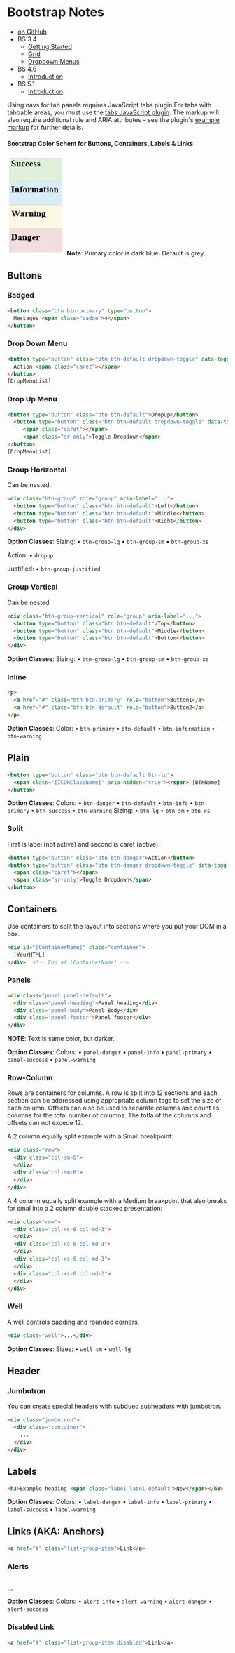 # Bootstrap Notes

- [on GitHub](https://github.com/twbs/bootstrap)  
- BS 3.4
  - [Getting Started](https://getbootstrap.com/docs/3.4/getting-started/) 
  - [Grid](https://getbootstrap.com/docs/3.4/css/#grid)  
  - [Dropdown Menus](https://getbootstrap.com/docs/3.4/javascript/#dropdowns)
- BS 4.6
  - [Introduction](https://getbootstrap.com/docs/4.6/getting-started/introduction/) 
- BS 5.1
  - [Introduction](https://getbootstrap.com/docs/5.1/getting-started/introduction/) 

Using navs for tab panels requires JavaScript tabs plugin
For tabs with tabbable areas, you must use the [tabs JavaScript plugin](https://getbootstrap.com/docs/3.4/javascript/#tabs). The markup will also require additional role and ARIA attributes – see the plugin's [example markup](https://getbootstrap.com/docs/3.4/javascript/#tabs-usage) for further details.

#### Bootstrap Color Schem for Buttons, Containers, Labels & Links
![BootStrap Colors](BootstrapColors.png)
**Note**: Primary color is dark blue. Default is grey.

## Buttons

### Badged
```html
<button class="btn btn-primary" type="button">
  Messages <span class="badge">4</span>
</button>
```

### Drop Down Menu
```html
<button type="button" class="btn btn-default dropdown-toggle" data-toggle="dropdown" aria-haspopup="true" aria-expanded="false">
  Action <span class="caret"></span>
</button>
[DropMenuList]
```

### Drop Up Menu
```html
<button type="button" class="btn btn-default">Dropup</button>
  <button type="button" class="btn btn-default dropdown-toggle" data-toggle="dropdown" aria-haspopup="true" aria-expanded="false">
     <span class="caret"></span>
     <span class="sr-only">Toggle Dropdown</span>
</button>
[DropMenuList]
```

### Group Horizontal
Can be nested.

```html
<div class="btn-group" role="group" aria-label="...">
  <button type="button" class="btn btn-default">Left</button>
  <button type="button" class="btn btn-default">Middle</button>
  <button type="button" class="btn btn-default">Right</button>
</div>
```
**Option Classes**:
Sizing:
•	`btn-group-lg`
•	`btn-group-sm`
•	`btn-group-xs`

Action: 
•	`dropup`

Justified:
•	`btn-group-justified`

### Group Vertical
Can be nested.

```html
<div class="btn-group-vertical" role="group" aria-label="...">
  <button type="button" class="btn btn-default">Top</button>
  <button type="button" class="btn btn-default">Middle</button>
  <button type="button" class="btn btn-default">Bottom</button>
</div>
```

**Option Classes**:
Sizing:
•	`btn-group-lg`
•	`btn-group-sm`
•	`btn-group-xs`

### Inline

```html
<p>
  <a href="#" class="btn btn-primary" role="button">Button1</a>
  <a href="#" class="btn btn-default" role="button">Button2</a>
</p>
```

**Option Classes**:
Color:
•	`btn-primary`
•	`btn-default`
•	`btn-information`
•	`btn-warning`

## Plain
```html
<button type="button" class="btn btn-default btn-lg">
  <span class="[ICONClassName]" aria-hidden="true"></span> [BTNName]
</button>
```

**Option Classes**:
Colors:
•	`btn-danger`
•	`btn-default`
•	`btn-info`
•	`btn-primary`
•	`btn-success`
•	`btn-warning`
Sizing:
•	`btn-lg`
•	`btn-sm`
•	`btn-xs`

### Split 
First is label (not active) and second is caret (active).

```html
<button type="button" class="btn btn-danger">Action</button>
<button type="button" class="btn btn-danger dropdown-toggle" data-toggle="dropdown" aria-haspopup="true" aria-expanded="false">
  <span class="caret"></span>
  <span class="sr-only">Toggle Dropdown</span>
</button>
```

## Containers
Use containers to split the layout into sections where you put your DOM in a box.
```html
<div id="[ContainerName]" class="container">
  [YourHTML]
</div>  <!-- End of [ContainerName] -->
```

### Panels
```html
<div class="panel panel-default">
  <div class="panel-heading">Panel heading</div>
  <div class="panel-body">Panel Body</div>
  <div class="panel-footer">Panel footer</div>
</div>
```
**NOTE**: Text is same color, but darker.

**Option Classes**:
Colors:
•	`panel-danger`
•	`panel-info`
•	`panel-primary`
•	`panel-success`
•	`panel-warning`

### Row-Column
Rows are containers for columns. A row is split into 12 sections and each section can be addressed using appropriate column tags to set the size of each column. Offsets can also be used to separate columns and count as columns for the total number of columns. The totla of the columns and offsets can not excede 12.

A 2 column equally split example with a Small breakpoint:
```html
<div class="row">
  <div class="col-sm-6">
  </div>
  <div class="col-sm-6">
  </div>
</div>
```
A 4 column equally split example with a Medium breakpoint that also breaks for smal into a 2 column double stacked presentation:
```html
<div class="row">
  <div class="col-xs-6 col-md-3">
  </div>
  <div class="col-xs-6 col-md-3">
  </div>
  <div class="col-xs-6 col-md-3">
  </div>
  <div class="col-xs-6 col-md-3">
  </div>
</div>
```

### Well
A well controls padding and rounded corners.
```html
<div class="well">...</div>
```

**Option Classes**:
Sizes:
•	`well-sm`
•	`well-lg`

## Header 

### Jumbotron
You can create special headers with subdued subheaders with jumbotron.
```html
<div class="jumbotron">
  <div class="container">
    ...
  </div>
</div>
```

## Labels
```html
<h3>Example heading <span class="label label-default">New</span></h3>
```

**Option Classes**:
Colors:
•	`label-danger`
•	`label-info`
•	`label-primary`
•	`label-success`
•	`label-warning`

## Links (AKA: Anchors)
```html
<a href="#" class="list-group-item">Link</a>
```

### Alerts
```html
```
<div class="alert [Color]" role="alert">
  <a href="#" class="alert-link">...</a>
</div>

**Option Classes**:
Colors:
•	`alert-info`
•	`alert-warning`
•	`alert-danger`
•	`alert-success`

### Disabled Link
```html
<a href="#" class="list-group-item disabled">Link</a>
```

